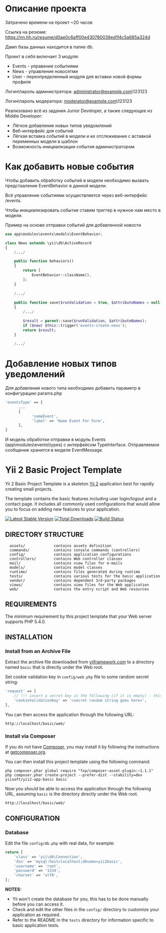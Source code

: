 Описание проекта
===========================
Затрачено времени на проект ~20 часов

Ссылка на резюме: https://nn.hh.ru/resume/d0ae0c6aff00e430780039ed1f4c5a685a324d

Дамп базы данных находится в папке db.

Проект в себя включает 3 модуля:
- Events - управение событиями
- News - управление новосятми
- User - переопределенный модуля для вставки новой формы профиля

Логин\пароль администратора: administrator@example.com\123123

Логин\пароль модератора: moderator@example.com\123123

Реализовано всё из задания Junior Developer, а также следующее из Middle Developer:
- Лёгкое добавление новых типов уведомлений
- Веб-интерфейс для событий
- Лёгкая вставка событий в модели и их отслеживание с вставкой переменных модели в шаблон
- Возможность инициализации события администратором

Как добавить новые события
==========================

Чтобы добавить обработку событий в модели необходимо вызвать предстааление EventBehavior в данной модели.

Всё управление событиями осуществляется через веб-интерфейс /events.

Чтобы инициализировать событие ставим триггер в нужное нам место в модели.

Пример на основе отправки событий для добавленной новости

```php
use app\modules\events\models\EventBehavior;

class News extends \yii\db\ActiveRecord
{
    /.../

    public function behaviors()
    {
        return [
            EventBehavior::className(),
        ];
    }
    
    /.../
    
    public function save($runValidation = true, $attributeNames = null)
    {
        /.../

        $result = parent::save($runValidation, $attributeNames);
        if ($new) $this::trigger('events-create-news');
        return $result;
    }
    
    /.../
```

Добавление новых типов уведомлений
==================================

Для добавления нового типа необходимо добавить параметр в конфигурацию
params.php

```php 
'eventsType' => [
      ...
      [
            'nameEvent',
            'label' => 'Name Event For Form',
      ],
]
```
И модель обработки отправки в модуль Events (app\modules\events\types) с интерфейсом TypeInterface. Отправляемое сообщение хранится в моделе EventMessage.


Yii 2 Basic Project Template
============================

Yii 2 Basic Project Template is a skeleton [Yii 2](http://www.yiiframework.com/) application best for
rapidly creating small projects.

The template contains the basic features including user login/logout and a contact page.
It includes all commonly used configurations that would allow you to focus on adding new
features to your application.

[![Latest Stable Version](https://poser.pugx.org/yiisoft/yii2-app-basic/v/stable.png)](https://packagist.org/packages/yiisoft/yii2-app-basic)
[![Total Downloads](https://poser.pugx.org/yiisoft/yii2-app-basic/downloads.png)](https://packagist.org/packages/yiisoft/yii2-app-basic)
[![Build Status](https://travis-ci.org/yiisoft/yii2-app-basic.svg?branch=master)](https://travis-ci.org/yiisoft/yii2-app-basic)

DIRECTORY STRUCTURE
-------------------

      assets/             contains assets definition
      commands/           contains console commands (controllers)
      config/             contains application configurations
      controllers/        contains Web controller classes
      mail/               contains view files for e-mails
      models/             contains model classes
      runtime/            contains files generated during runtime
      tests/              contains various tests for the basic application
      vendor/             contains dependent 3rd-party packages
      views/              contains view files for the Web application
      web/                contains the entry script and Web resources



REQUIREMENTS
------------

The minimum requirement by this project template that your Web server supports PHP 5.4.0.


INSTALLATION
------------

### Install from an Archive File

Extract the archive file downloaded from [yiiframework.com](http://www.yiiframework.com/download/) to
a directory named `basic` that is directly under the Web root.

Set cookie validation key in `config/web.php` file to some random secret string:

```php
'request' => [
    // !!! insert a secret key in the following (if it is empty) - this is required by cookie validation
    'cookieValidationKey' => '<secret random string goes here>',
],
```

You can then access the application through the following URL:

~~~
http://localhost/basic/web/
~~~


### Install via Composer

If you do not have [Composer](http://getcomposer.org/), you may install it by following the instructions
at [getcomposer.org](http://getcomposer.org/doc/00-intro.md#installation-nix).

You can then install this project template using the following command:

~~~
php composer.phar global require "fxp/composer-asset-plugin:~1.1.1"
php composer.phar create-project --prefer-dist --stability=dev yiisoft/yii2-app-basic basic
~~~

Now you should be able to access the application through the following URL, assuming `basic` is the directory
directly under the Web root.

~~~
http://localhost/basic/web/
~~~


CONFIGURATION
-------------

### Database

Edit the file `config/db.php` with real data, for example:

```php
return [
    'class' => 'yii\db\Connection',
    'dsn' => 'mysql:host=localhost;dbname=yii2basic',
    'username' => 'root',
    'password' => '1234',
    'charset' => 'utf8',
];
```

**NOTES:**
- Yii won't create the database for you, this has to be done manually before you can access it.
- Check and edit the other files in the `config/` directory to customize your application as required.
- Refer to the README in the `tests` directory for information specific to basic application tests.
